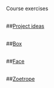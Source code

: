 
Course exercises
<br/><br/>

##<a href="https://github.com/DigitalFabricationStudio/Project_0.2/blob/master/toni.enstrom/00_ideas.md">Project ideas</a>
<br/><br/>


##<a href="https://github.com/DigitalFabricationStudio/Project_0.2/blob/master/toni.enstrom/01_lasercutbox.md">Box</a>
<br/><br/>


##<a href="https://github.com/DigitalFabricationStudio/Project_0.2/blob/master/toni.enstrom/02_face3dscan_3dprint.md">Face</a>
<br/><br/>


##<a href="https://github.com/DigitalFabricationStudio/Project_0.2/blob/master/toni.enstrom/03_zoetrope.md">Zoetrope</a>
<br/><br/>